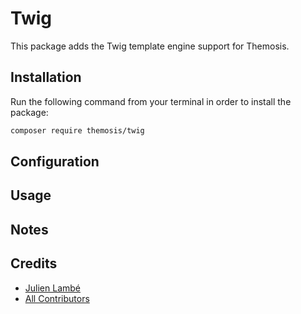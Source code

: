 # Twig

This package adds the Twig template engine support for Themosis.

## Installation

Run the following command from your terminal in order to install the package:

```bash
composer require themosis/twig
```

## Configuration

## Usage

## Notes

## Credits

- [Julien Lambé](https://github.com/jlambe)
- [All Contributors](https://github.com/themosis/twig/contributors)
